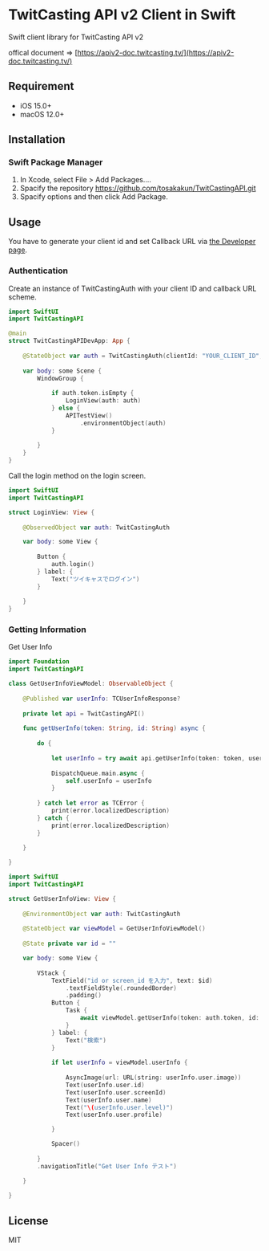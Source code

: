 # TwitCasting API v2 Client in Swift

Swift client library for TwitCasting API v2

offical document => [https://apiv2-doc.twitcasting.tv/](https://apiv2-doc.twitcasting.tv/)

## Requirement

- iOS 15.0+
- macOS 12.0+

## Installation

### Swift Package Manager
1. In Xcode, select File > Add Packages.... 
1. Spacify the repository https://github.com/tosakakun/TwitCastingAPI.git 
1. Spacify options and then click Add Package.

## Usage

You have to generate your client id and set Callback URL via [the Developer page](https://ssl.twitcasting.tv/developer.php).

### Authentication
Create an instance of TwitCastingAuth with your client ID and callback URL scheme.
```Swift
import SwiftUI
import TwitCastingAPI

@main
struct TwitCastingAPIDevApp: App {
    
    @StateObject var auth = TwitCastingAuth(clientId: "YOUR_CLIENT_ID", callbackURLScheme: "YOUR_CALLBACK_URL_SCHEME")
    
    var body: some Scene {
        WindowGroup {
            
            if auth.token.isEmpty {
                LoginView(auth: auth)
            } else {
                APITestView()
                    .environmentObject(auth)
            }
            
        }
    }
}
```
Call the login method on the login screen.
```Swift
import SwiftUI
import TwitCastingAPI

struct LoginView: View {
    
    @ObservedObject var auth: TwitCastingAuth

    var body: some View {
        
        Button {
            auth.login()
        } label: {
            Text("ツイキャスでログイン")
        }
        
    }
}
```
### Getting Information
Get User Info
```Swift
import Foundation
import TwitCastingAPI

class GetUserInfoViewModel: ObservableObject {
    
    @Published var userInfo: TCUserInfoResponse?
    
    private let api = TwitCastingAPI()
    
    func getUserInfo(token: String, id: String) async {
        
        do {
            
            let userInfo = try await api.getUserInfo(token: token, userId: id)
            
            DispatchQueue.main.async {
                self.userInfo = userInfo
            }
            
        } catch let error as TCError {
            print(error.localizedDescription)
        } catch {
            print(error.localizedDescription)
        }
        
    }

}
```
```Swift
import SwiftUI
import TwitCastingAPI

struct GetUserInfoView: View {
    
    @EnvironmentObject var auth: TwitCastingAuth
    
    @StateObject var viewModel = GetUserInfoViewModel()
    
    @State private var id = ""

    var body: some View {
        
        VStack {
            TextField("id or screen_id を入力", text: $id)
                .textFieldStyle(.roundedBorder)
                .padding()
            Button {
                Task {
                    await viewModel.getUserInfo(token: auth.token, id: id)
                }
            } label: {
                Text("検索")
            }
            
            if let userInfo = viewModel.userInfo {
                
                AsyncImage(url: URL(string: userInfo.user.image))
                Text(userInfo.user.id)
                Text(userInfo.user.screenId)
                Text(userInfo.user.name)
                Text("\(userInfo.user.level)")
                Text(userInfo.user.profile)

            }

            Spacer()
            
        }
        .navigationTitle("Get User Info テスト")

    }
    
}
```

## License
MIT
